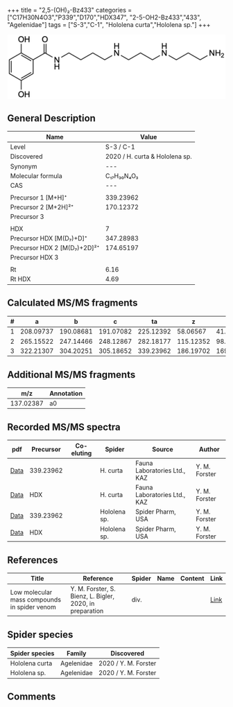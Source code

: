 +++
title = "2,5-(OH)₂-Bz433"
categories = ["C17H30N4O3","P339","D170","HDX347",
"2-5-OH2-Bz433","433",
"Agelenidae"]
tags = ["S-3","C-1",
"Hololena curta","Hololena sp."]
+++

![](/img/2-5-OH2-Bz433.png)

## General Description

| Name                       | Value              |
|----------------------------|--------------------|
| Level                      | S-3 / C-1          |
| Discovered                 | 2020 / H. curta & Hololena sp. |
| Synonym                    | ---                |
| Molecular formula          | C₁₇H₃₀N₄O₃                   |
| CAS                        | ---                |
|                            |                    |
| Precursor 1 [M+H]⁺         | 339.23962                   |
| Precursor 2 [M+2H]²⁺       | 170.12372                   |
| Precursor 3                |                    |
|                            |                    |
| HDX                        | 7                   |
| Precursor HDX   [M(D₇)+D]⁺   | 347.28983                   |
| Precursor HDX 2 [M(D₇)+2D]²⁺ | 174.65197                   |
| Precursor HDX 3            |                    |
|                            |                    |
| Rt                         | 6.16                   |
| Rt HDX                     | 4.69                   |

## Calculated MS/MS fragments

| # | a         | b         | c         | ta        | z         | y         | tz        |
|---|-----------|-----------|-----------|-----------|-----------|-----------|-----------|
| 1 | 208.09737 | 190.08681 | 191.07082 | 225.12392 | 58.06567 | 41.03912 | 75.09222 |
| 2 | 265.15522 | 247.14466 | 248.12867 | 282.18177 | 115.12352 | 98.09697 | 132.15007 |
| 3 | 322.21307 | 304.20251 | 305.18652 | 339.23962 | 186.19702 | 169.17047 | 203.22357 |

## Additional MS/MS fragments

| m/z       | Annotation |
|-----------|------------|
| 137.02387 | a0         |

## Recorded MS/MS spectra

| pdf                                             | Precursor | Co-eluting | Spider      | Source                       | Author        |
|-------------------------------------------------|-----------|------------|-------------|------------------------------|---------------|
| [Data](/pdf/H-curta/339_2-5-OH2-Bz433_Hc.pdf) | 339.23962 |           | H. curta | Fauna Laboratories Ltd., KAZ | Y. M. Forster |
| [Data](/pdf/H-curta/339_2-5-OH2-Bz433_Hc_HDX.pdf) | HDX |           | H. curta | Fauna Laboratories Ltd., KAZ | Y. M. Forster |
| [Data](/pdf/Hololena-sp/339_2-5-OH2-Bz433_Ho-sp.pdf) | 339.23962 |           | Hololena sp. | Spider Pharm, USA | Y. M. Forster |
| [Data](/pdf/Hololena-sp/339_2-5-OH2-Bz433_Ho-sp_HDX.pdf) | HDX |           | Hololena sp. | Spider Pharm, USA | Y. M. Forster |


## References

| Title | Reference | Spider | Name | Content | Link |
|-------|-----------|--------|------|---------|------|
| Low molecular mass compounds in spider venom      | Y. M. Forster, S. Bienz, L. Bigler, 2020, in preparation          | div.       |   |   | [Link](unknown) |

## Spider species

| Spider species     | Family     | Discovered           |
|--------------------|------------|----------------------|
| Hololena curta | Agelenidae | 2020 / Y. M. Forster |
| Hololena sp. | Agelenidae | 2020 / Y. M. Forster |


## Comments